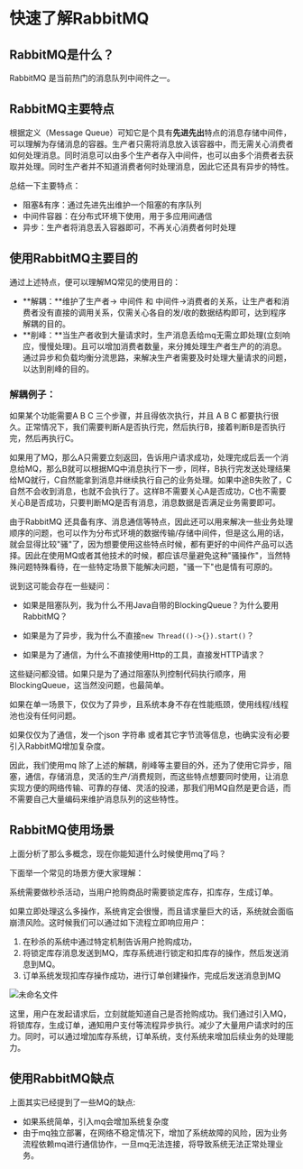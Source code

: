 # 快速了解RabbitMQ 


## RabbitMQ是什么？

RabbitMQ 是当前热门的消息队列中间件之一。

## RabbitMQ主要特点

根据定义（Message Queue）可知它是个具有**先进先出**特点的消息存储中间件，可以理解为存储消息的容器。生产者只需将消息放入该容器中，而无需关心消费者如何处理消息。同时消息可以由多个生产者存入中间件，也可以由多个消费者去获取并处理。同时生产者并不知道消费者何时处理消息，因此它还具有异步的特性。

总结一下主要特点：

- 阻塞&有序：通过先进先出维护一个阻塞的有序队列
- 中间件容器：在分布式环境下使用，用于多应用间通信
- 异步：生产者将消息丢入容器即可，不再关心消费者何时处理

## 使用RabbitMQ主要目的

通过上述特点，便可以理解MQ常见的使用目的：

- **解耦：**维护了生产者-> 中间件  和 中间件->消费者的关系，让生产者和消费者没有直接的调用关系，仅需关心各自的发/收的数据结构即可，达到程序解耦的目的。
- **削峰：**当生产者收到大量请求时，生产消息丢给mq无需立即处理(立刻响应，慢慢处理)。且可以增加消费者数量，来分摊处理生产者生产的的消息。通过异步和负载均衡分流思路，来解决生产者需要及时处理大量请求的问题，以达到削峰的目的。

### 解耦例子：

如果某个功能需要A  B  C 三个步骤，并且得依次执行，并且 A B C 都要执行很久。正常情况下，我们需要判断A是否执行完，然后执行B，接着判断B是否执行完，然后再执行C。



如果用了MQ，那么A只需要立刻返回，告诉用户请求成功，处理完成后丢一个消息给MQ，那么B就可以根据MQ中消息执行下一步，同样，B执行完发送处理结果给MQ就行，C自然能拿到消息并继续执行自己的业务处理。如果中途B失败了，C自然不会收到消息，也就不会执行了。这样B不需要关心A是否成功，C也不需要关心B是否成功，只要判断MQ是否有消息，消息数据是否满足业务需要即可。

由于RabbitMQ 还具备有序、消息通信等特点，因此还可以用来解决一些业务处理顺序的问题，也可以作为分布式环境的数据传输/存储中间件，但是这么用的话，就会显得比较"骚"了，因为想要使用这些特点时候，都有更好的中间件产品可以选择。因此在使用MQ或者其他技术的时候，都应该尽量避免这种"骚操作"，当然特殊问题特殊看待，在一些特定场景下能解决问题，"骚一下"也是情有可原的。



说到这可能会存在一些疑问：

- 如果是阻塞队列，我为什么不用Java自带的BlockingQueue？为什么要用RabbitMQ？

- 如果是为了异步，我为什么不直接`new Thread(()->{}).start()`？

- 如果是为了通信，为什么不直接使用Http的工具，直接发HTTP请求？

这些疑问都没错。如果只是为了通过阻塞队列控制代码执行顺序，用BlockingQueue，这当然没问题，也最简单。

如果在单一场景下，仅仅为了异步，且系统本身不存在性能瓶颈，使用线程/线程池也没有任何问题。

如果仅仅为了通信，发一个json  字符串 或者其它字节流等信息，也确实没有必要引入RabbitMQ增加复杂度。

因此，我们使用mq 除了上述的解耦，削峰等主要目的外，还为了使用它异步，阻塞，通信，存储消息，灵活的生产/消费规则，而这些特点想要同时使用，让消息实现方便的网络传输、可靠的存储、灵活的投递，那我们用MQ自然是更合适，而不需要自己大量编码来维护消息队列的这些特性。



## RabbitMQ使用场景

上面分析了那么多概念，现在你能知道什么时候使用mq了吗？

下面举一个常见的场景方便大家理解：

系统需要做秒杀活动，当用户抢购商品时需要锁定库存，扣库存，生成订单。

如果立即处理这么多操作，系统肯定会很慢，而且请求量巨大的话，系统就会面临崩溃风险。这时候我们可以通过如下流程立即响应用户：

1. 在秒杀的系统中通过特定机制告诉用户抢购成功，
2. 将锁定库存消息发送到MQ，库存系统进行锁定和扣库存的操作，然后发送消息到MQ。
3. 订单系统发现扣库存操作成功，进行订单创建操作，完成后发送消息到MQ

![未命名文件](/Users/neotao/Downloads/未命名文件.png)





这里，用户在发起请求后，立刻就能知道自己是否抢购成功。我们通过引入MQ，将锁库存，生成订单，通知用户支付等流程异步执行。减少了大量用户请求时的压力。同时，可以通过增加库存系统，订单系统，支付系统来增加后续业务的处理能力。



## 使用RabbitMQ缺点

上面其实已经提到了一些MQ的缺点:

- 如果系统简单，引入mq会增加系统复杂度
- 由于mq独立部署，在网络不稳定情况下，增加了系统故障的风险，因为业务流程依赖mq进行通信协作，一旦mq无法连接，将导致系统无法正常处理业务。

